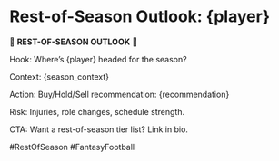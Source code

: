 # Rest-of-Season Outlook: {player}

🔮 **REST-OF-SEASON OUTLOOK** 🔮

Hook: Where’s {player} headed for the season?

Context: {season_context}

Action: Buy/Hold/Sell recommendation: {recommendation}

Risk: Injuries, role changes, schedule strength.

CTA: Want a rest-of-season tier list? Link in bio.

#RestOfSeason #FantasyFootball
